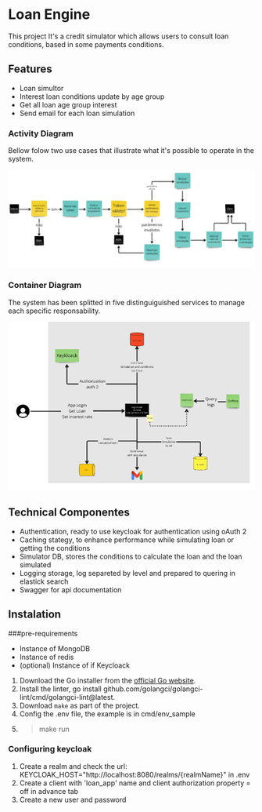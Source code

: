 # Loan Engine

This project It's a credit simulator which allows users to consult loan conditions, based in some payments conditions.

## Features

- Loan simultor
- Interest loan conditions update by age group
- Get all loan age group interest
- Send email for each loan simulation

### Activity Diagram
Bellow folow two use cases that illustrate what it's possible to operate in the system.

![alt text](https://raw.githubusercontent.com/Jonattas-21/loan-engine/refs/heads/main/docs_internal/activity_diagram.png?token=GHSAT0AAAAAAC5MOQWOEDLPKWOHAJG6SUNGZ44JR6Q "USe Case")

### Container Diagram
The system has been splitted in five distinguiguished services to manage each specific responsability.

![alt text](https://raw.githubusercontent.com/Jonattas-21/loan-engine/refs/heads/main/docs_internal/topology.png?token=GHSAT0AAAAAAC5MOQWOXL47BLS4JICI7EX6Z44JS5Q "Container Diagram")

## Technical Componentes

- Authentication, ready to use keycloak for authentication using oAuth 2
- Caching stategy, to enhance performance while simulating loan or getting the conditions
- Simulator DB, stores the conditions to calculate the loan and the loan simulated
- Logging storage, log separeted by level and prepared to quering in elastick search
- Swagger for api documentation

## Instalation

###pre-requirements
- Instance of MongoDB
- Instance of redis
- (optional) Instance of if Keycloack

1. Download the Go installer from the [official Go website](https://golang.org/dl/).
2. Install the linter, go install github.com/golangci/golangci-lint/cmd/golangci-lint@latest.
3. Download `make` as part of the project.
4. Config the .env file, the example is in cmd/env_sample
5. >make run

### Configuring keycloak
1. Create a realm and check the url: KEYCLOAK_HOST="http://localhost:8080/realms/{realmName}" in .env
2. Create a client with 'loan_app' name and client authorization property = off in advance tab
3. Create a new user and password
